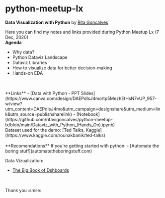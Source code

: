 # python-meetup-lx

**Data Visualization with Python** 
by [Rita Goncalves](https://www.linkedin.com/in/ritavigoncalves/) 

Here you can find my notes and links provided during
Python Meetup Lx (7 Dec, 2020) 
<br />
**Agenda**
- Why data? 
- Python Dataviz Landscape 
- Dataviz Libraries 
- How to visualize data for better decision-making 
- Hands-on EDA 
<br />
<br />
**Links**
- [Data with Python - PPT Slides](https://www.canva.com/design/DAEPdIsJ4mo/tp5MezhEtHsN7vUP_957-w/view?utm_content=DAEPdIsJ4mo&utm_campaign=designshare&utm_medium=link&utm_source=publishsharelink) 
- [Notebook](https://github.com/ritavigoncalves/python-meetup-lx/blob/main/Dataviz_with_Python_(Hands_On).ipynb)
<br />
Dataset used for the demo: [Ted Talks, Kaggle](https://www.kaggle.com/rounakbanik/ted-talks)
<br />
<br />
**Recomendations**
If you're getting started with python:
- [Automate the boring stuff](automatetheboringstuff.com)

Data Vizualization:
- [The Big Book of Dshboards](https://www.bigbookofdashboards.com/)
<br />
<br />
Thank you :smile:
